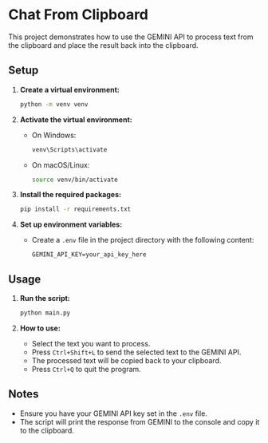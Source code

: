 # Chat From Clipboard

This project demonstrates how to use the GEMINI API to process text from the clipboard and place the result back into the clipboard.

## Setup

1. **Create a virtual environment:**
    ```sh
    python -m venv venv
    ```

2. **Activate the virtual environment:**
    - On Windows:
        ```sh
        venv\Scripts\activate
        ```
    - On macOS/Linux:
        ```sh
        source venv/bin/activate
        ```

3. **Install the required packages:**
    ```sh
    pip install -r requirements.txt
    ```

4. **Set up environment variables:**
    - Create a `.env` file in the project directory with the following content:
        ```properties
        GEMINI_API_KEY=your_api_key_here
        ```

## Usage

1. **Run the script:**
    ```sh
    python main.py
    ```

2. **How to use:**
    - Select the text you want to process.
    - Press `Ctrl+Shift+L` to send the selected text to the GEMINI API.
    - The processed text will be copied back to your clipboard.
    - Press `Ctrl+Q` to quit the program.

## Notes

- Ensure you have your GEMINI API key set in the `.env` file.
- The script will print the response from GEMINI to the console and copy it to the clipboard.
